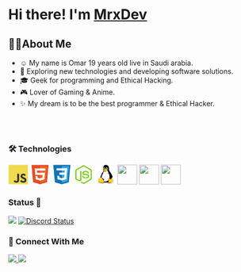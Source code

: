 # Hi there! I'm [MrxDev](https://mrxdevv.ml)

## 👨‍💻About Me
- ☺ My name is Omar 19 years old live in Saudi arabia.
- 🤔 Exploring new technologies and developing software solutions.
- 🎓 Geek for programming and Ethical Hacking.
- 🎮 Lover of Gaming & Anime.
- ✨ My dream is to be the best programmer & Ethical Hacker.

<br><br>
### 🛠 Technologies
<img src="https://raw.githubusercontent.com/devicons/devicon/2809b567852a4648062a2d3e7c1c531367458c0b/icons/javascript/javascript-original.svg" width="40" height="40"></img>
<img src="https://raw.githubusercontent.com/devicons/devicon/2809b567852a4648062a2d3e7c1c531367458c0b/icons/html5/html5-original.svg" width="40" height="40"></img>
<img src="https://raw.githubusercontent.com/devicons/devicon/2809b567852a4648062a2d3e7c1c531367458c0b/icons/css3/css3-original.svg" width="40" height="40"></img>
<img src="https://raw.githubusercontent.com/devicons/devicon/master/icons/nodejs/nodejs-original.svg" width="40" height="40"></img>
<img src="https://raw.githubusercontent.com/devicons/devicon/master/icons/linux/linux-original.svg" width="40" height="40"></img>
<img src="https://user-images.githubusercontent.com/674621/71187801-14e60a80-2280-11ea-94c9-e56576f76baf.png" width="40" height="40"></img>
<img src="https://upload.wikimedia.org/wikipedia/commons/c/c3/Python-logo-notext.svg" width="40" height="40"></img>
<img src="https://upload.wikimedia.org/wikipedia/commons/c/cf/Lua-Logo.svg" width="40" height="40"></img>

<h3 class="center">Status 📄</h3>
<img src='https://github-readme-stats.vercel.app/api?username=Mrx-dev&&show_icons=true&title_color=ffffff&icon_color=bb2acf&text_color=daf7dc&bg_color=000'>
<a href="https://discord.com/users/416231778366390272"><img alt="Discord Status" src="https://discord.c99.nl/widget/theme-1/416231778366390272.png"></a>


### 🤝 Connect With Me
<a href='https://instagram.com/mrxdev/'><img src='https://img.shields.io/badge/Instagram-E4405F?style=for-the-badge&logo=instagram&logoColor=white'>
<a href='https://twitter.com/mrxdev2'><img src='https://img.shields.io/badge/Twitter-1DA1F2?style=for-the-badge&logo=twitter&logoColor=white'>
